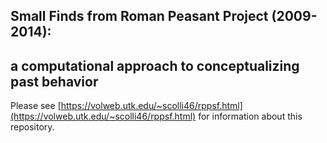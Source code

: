 ## Small Finds from Roman Peasant Project (2009-2014):
## a computational approach to conceptualizing past behavior

Please see [https://volweb.utk.edu/~scolli46/rppsf.html](https://volweb.utk.edu/~scolli46/rppsf.html) for information about this repository.
